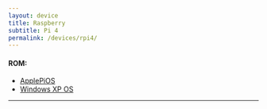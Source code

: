 ```yaml
---
layout: device
title: Raspberry
subtitle: Pi 4
permalink: /devices/rpi4/
---
```


#### ROM:

- [ApplePiOS](/devices/rpi4/ApplePiOS)
- [Windows XP OS](/devices/rpi4/LineageOS17.1-ATV)











----
